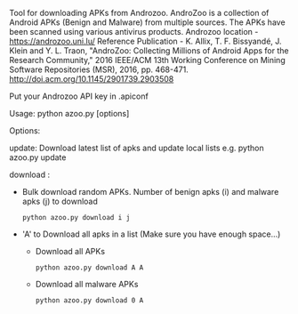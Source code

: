 Tool for downloading APKs from Androzoo. AndroZoo is a collection of Android APKs (Benign and Malware) from multiple sources. 
The APKs have been scanned using various antivirus products.
Androzoo location - https://androzoo.uni.lu/
Reference Publication - K. Allix, T. F. Bissyandé, J. Klein and Y. L. Traon, "AndroZoo: Collecting Millions of Android Apps for 
the Research Community," 2016 IEEE/ACM 13th Working Conference on Mining Software Repositories (MSR), 2016, pp. 468-471.
http://doi.acm.org/10.1145/2901739.2903508


Put your Androzoo API key in .apiconf

Usage: python azoo.py [options]

Options:

update: Download latest list of apks and update local lists
    e.g. python azoo.py update

download <benign> <malware>:
  - Bulk download random APKs. Number of benign apks (i) and malware apks (j) to download 
        
        python azoo.py download i j
        
  - 'A' to Download all apks in a list (Make sure you have enough space...)
  
      - Download all APKs
            
            python azoo.py download A A
            
      - Download all malware APKs
      
            python azoo.py download 0 A
            
